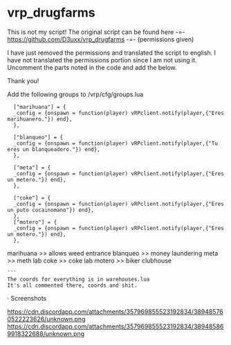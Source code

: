 # vrp_drugfarms
This is not my script! The original script can be found here -=- https://github.com/D3uxx/vrp_drugfarms -=- (permissions given)

I have just removed the permissions and translated the script to english. I have not translated the permissions portion since I am not using it. Uncomment the parts noted in the code and add the below.

Thank you!

Add the following groups to /vrp/cfg/groups.lua
```
  ["marihuana"] = {
  _config = {onspawn = function(player) vRPclient.notify(player,{"Eres marihuanero."}) end},
  }, 

  ["blanqueo"] = {
  _config = {onspawn = function(player) vRPclient.notify(player,{"Tu eres un blanqueadero."}) end},
  }, 

  ["meta"] = {
  _config = {onspawn = function(player) vRPclient.notify(player,{"Eres un metero."}) end},
  }, 

  ["coke"] = {
  _config = {onspawn = function(player) vRPclient.notify(player,{"Eres un puto cocainomano"}) end},
  }, 
  ["motero"] = {
  _config = {onspawn = function(player) vRPclient.notify(player,{"Eres un motero."}) end},
  }, 
  ```
  
  marihuana >> allows weed entrance
  blanqueo >> money laundering
  meta >> meth lab
  coke >> coke lab
  motero >> biker clubhouse
  
    ```
    The coords for everything is in warehouses.lua
    It's all commented there, coords and shit.

·    Screenshots

https://cdn.discordapp.com/attachments/357969855523192834/389485760522223626/unknown.png
https://cdn.discordapp.com/attachments/357969855523192834/389485869918322688/unknown.png
